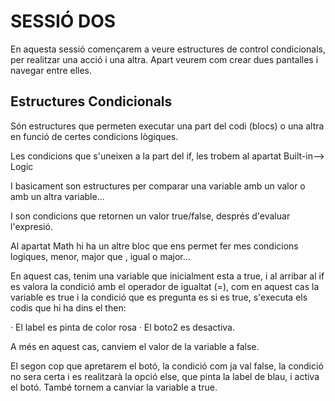 # SESSIÓ DOS

En aquesta sessió començarem a veure estructures de control condicionals, per realitzar una acció i una altra. Apart veurem com crear dues pantalles i navegar entre elles.


## Estructures Condicionals

Són estructures que permeten executar una part del codi (blocs) o una altra en funció de certes condicions lògiques.




Les condicions que s'uneixen a la part del if, les trobem al apartat Built-in--> Logic



I basicament son estructures per comparar una variable amb un valor o amb un altra variable...


I son condicions que retornen un valor true/false, després d'evaluar l'expresió.


Al apartat Math hi ha un altre bloc que ens permet fer mes condicions logiques, menor, major que , igual o major... 




En aquest cas, tenim una variable que inicialment esta a true, i al arribar al if es valora la condició amb el operador de igualtat (=), com en aquest cas la variable es true i la condició que es pregunta es si es true, s'executa els codis que hi ha dins el then:

· El label es pinta de color rosa
· El boto2 es desactiva.


A més en aquest cas, canviem el valor de la variable a false.

El segon cop que apretarem el botó, la condició com ja val false, la condició no sera certa i es realitzarà la opció else, que pinta la label de blau, i activa el botó.
També tornem a canviar la variable a true.


